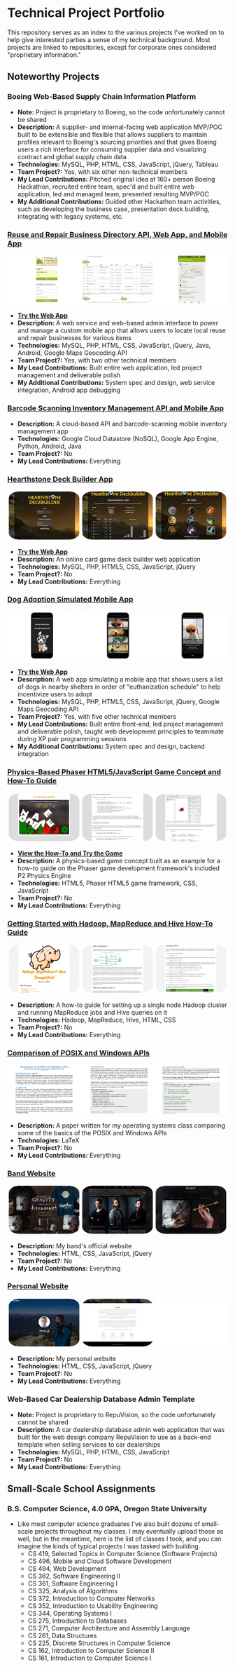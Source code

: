 # Technical Project Portfolio

This repository serves as an index to the various projects I've worked on to help give interested parties a sense of my technical background. Most projects are linked to repositories, except for corporate ones considered "proprietary information."

## Noteworthy Projects

### Boeing Web-Based Supply Chain Information Platform
- **Note:** Project is proprietary to Boeing, so the code unfortunately cannot be shared
- **Description:** A supplier- and internal-facing web application MVP/POC built to be extensible and flexible that allows suppliers to maintain profiles relevant to Boeing's sourcing priorities and that gives Boeing users a rich interface for consuming supplier data and visualizing contract and global supply chain data
- **Technologies:** MySQL, PHP, HTML, CSS, JavaScript, jQuery, Tableau
- **Team Project?:** Yes, with six other non-technical members
- **My Lead Contributions:** Pitched original idea at 160+ person Boeing Hackathon, recruited entire team, spec'd and built entire web application, led and managed team, presented resulting MVP/POC
- **My Additional Contributions:** Guided other Hackathon team activities, such as developing the business case, presentation deck building, integrating with legacy systems, etc.


### [Reuse and Repair Business Directory API, Web App, and Mobile App](https://github.com/charlesmjenkins/reuse-and-repair-business-api-web-and-mobile-app)
![Reuse and Repair Business Directory API, Web App, and Mobile App](/screenshots/reuse.png?raw=true)
- **[Try the Web App](http://charlesmjenkins.com/reuse/webapp/login.php)** 
- **Description:** A web service and web-based admin interface to power and manage a custom mobile app that allows users to locate local reuse and repair businesses for various items
- **Technologies:** MySQL, PHP, HTML, CSS, JavaScript, jQuery, Java, Android, Google Maps Geocoding API
- **Team Project?:** Yes, with two other technical members
- **My Lead Contributions:** Built entire web application, led project management and deliverable polish
- **My Additional Contributions:** System spec and design, web service integration, Android app debugging


### [Barcode Scanning Inventory Management API and Mobile App](https://github.com/charlesmjenkins/inventory-management-mobile-app)
- **Description:** A cloud-based API and barcode-scanning mobile inventory management app
- **Technologies:** Google Cloud Datastore (NoSQL), Google App Engine, Python, Android, Java
- **Team Project?:** No
- **My Lead Contributions:** Everything


### [Hearthstone Deck Builder App](https://github.com/charlesmjenkins/hearthstone-deckbuilder)
![Hearthstone Deck Builder App](/screenshots/deckbuilder.png?raw=true)
- **[Try the Web App](http://charlesmjenkins.com/deckbuilder/login.php)** 
- **Description:** An online card game deck builder web application
- **Technologies:** MySQL, PHP, HTML5, CSS, JavaScript, jQuery
- **Team Project?:** No
- **My Lead Contributions:** Everything


### [Dog Adoption Simulated Mobile App](https://github.com/charlesmjenkins/dog-adoption-app)
![Dog Adoption Simulated Mobile App](/screenshots/dog.png?raw=true)
- **[Try the Web App](http://charlesmjenkins.com/dog-adoption-app/startup.php)** 
- **Description:** A web app simulating a mobile app that shows users a list of dogs in nearby shelters in order of "euthanization schedule" to help incentivize users to adopt
- **Technologies:** MySQL, PHP, HTML5, CSS, JavaScript, jQuery, Google Maps Geocoding API
- **Team Project?:** Yes, with five other technical members
- **My Lead Contributions:** Built entire front-end, led project management and deliverable polish, taught web development principles to teammate during XP pair programming sessions
- **My Additional Contributions:** System spec and design, backend integration


### [Physics-Based Phaser HTML5/JavaScript Game Concept and How-To Guide](https://github.com/charlesmjenkins/physics-game)
![Physics-Based Phaser HTML5/JavaScript Game Concept and How-To Guide](/screenshots/physics.png?raw=true)
- **[View the How-To and Try the Game](http://charlesmjenkins.com/physics-game/how-to.html)** 
- **Description:** A physics-based game concept built as an example for a how-to guide on the Phaser game development framework's included P2 Physics Engine
- **Technologies:** HTML5, Phaser HTML5 game framework, CSS, JavaScript
- **Team Project?:** No
- **My Lead Contributions:** Everything


### [Getting Started with Hadoop, MapReduce and Hive How-To Guide](http://charlesmjenkins.com/hadoop)
![Getting Started with Hadoop, MapReduce and Hive How-To Guide](/screenshots/hadoop.png?raw=true)
- **Description:** A how-to guide for setting up a single node Hadoop cluster and running MapReduce jobs and Hive queries on it
- **Technologies:** Hadoop, MapReduce, Hive, HTML, CSS
- **Team Project?:** No
- **My Lead Contributions:** Everything


### [Comparison of POSIX and Windows APIs](http://charlesmjenkins.com/posix-vs-windows.pdf)
![Comparison of POSIX and Windows APIs](/screenshots/posix.png?raw=true)
- **Description:** A paper written for my operating systems class comparing some of the basics of the POSIX and Windows APIs
- **Technologies:** LaTeX
- **Team Project?:** No
- **My Lead Contributions:** Everything


### [Band Website](https://github.com/asenseofgravity/asenseofgravity.github.io)
![Band Website](/screenshots/asog.png?raw=true)
- **Description:** My band's official website
- **Technologies:** HTML, CSS, JavaScript, jQuery
- **Team Project?:** No
- **My Lead Contributions:** Everything


### [Personal Website](http://charlesmjenkins.com)
![Personal Website](/screenshots/charlesmjenkins.com.png?raw=true)
- **Description:** My personal website
- **Technologies:** HTML, CSS, JavaScript, jQuery
- **Team Project?:** No
- **My Lead Contributions:** Everything


### Web-Based Car Dealership Database Admin Template
- **Note:** Project is proprietary to RepuVision, so the code unfortunately cannot be shared
- **Description:** A car dealership database admin web application that was built for the web design company RepuVision to use as a back-end template when selling services to car dealerships
- **Technologies:** MySQL, PHP, HTML, CSS, JavaScript
- **Team Project?:** No
- **My Lead Contributions:** Everything


## Small-Scale School Assignments

### B.S. Computer Science, 4.0 GPA, Oregon State University
- Like most computer science graduates I've also built dozens of small-scale projects throughout my classes. I may eventually upload those as well, but in the meantime, here is the list of classes I took, and you can imagine the kinds of typical projects I was tasked with building.
	- CS 419, Selected Topics in Computer Science (Software Projects)
	- CS 496, Mobile and Cloud Software Development
	- CS 494, Web Development
	- CS 362, Software Engineering II
	- CS 361, Software Engineering I
	- CS 325, Analysis of Algorithms
	- CS 372, Introduction to Computer Networks
	- CS 352, Introduction to Usability Engineering
	- CS 344, Operating Systems I
	- CS 275, Introduction to Databases
	- CS 271, Computer Architecture and Assembly Language
	- CS 261, Data Structures
	- CS 225, Discrete Structures in Computer Science
	- CS 162, Introduction to Computer Science II
	- CS 161, Introduction to Computer Science I
